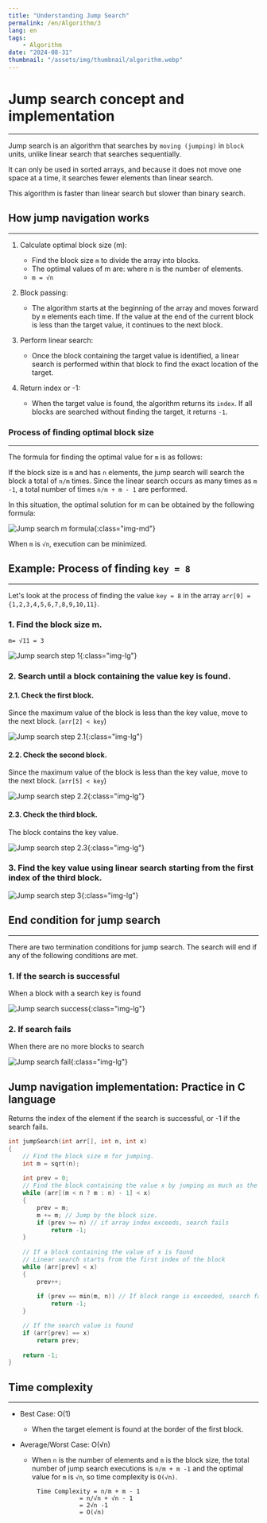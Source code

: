 ```yaml
---
title: "Understanding Jump Search"
permalink: /en/Algorithm/3
lang: en
tags:
    - Algorithm
date: "2024-08-31"
thumbnail: "/assets/img/thumbnail/algorithm.webp"
---
```



# Jump search concept and implementation
---

Jump search is an algorithm that searches by `moving (jumping)` in `block` units, unlike linear search that searches sequentially.

It can only be used in sorted arrays, and because it does not move one space at a time, it searches fewer elements than linear search.

This algorithm is faster than linear search but slower than binary search.

## How jump navigation works
---

1. Calculate optimal block size (m):
    - Find the block size `m` to divide the array into blocks.
    - The optimal values ​​of m are: where n is the number of elements.
    - `m = √n`

2. Block passing:
    - The algorithm starts at the beginning of the array and moves forward by `m` elements each time. If the value at the end of the current block is less than the target value, it continues to the next block.

3. Perform linear search:
    - Once the block containing the target value is identified, a linear search is performed within that block to find the exact location of the target.

4. Return index or -1:
    - When the target value is found, the algorithm returns its `index`. If all blocks are searched without finding the target, it returns `-1`.


### Process of finding optimal block size
---

The formula for finding the optimal value for `m` is as follows:

If the block size is `m` and has `n` elements, the jump search will search the block a total of `n/m` times.
Since the linear search occurs as many times as `m -1`, a total number of times `n/m + m - 1` are performed.

In this situation, the optimal solution for m can be obtained by the following formula:

![Jump search m formula](/assets/img/posts/Algorithm/3/8.webp "Jump search m formula"){:class="img-md"}

When `m` is `√n`, execution can be minimized.

## Example: Process of finding `key = 8`
---

Let's look at the process of finding the value `key = 8` in the array `arr[9] ={1,2,3,4,5,6,7,8,9,10,11}`.

### 1. Find the block size m.

`m= √11 = 3`
   
![Jump search step 1](/assets/img/posts/Algorithm/3/1.webp "Jump search step 1"){:class="img-lg"}

### 2. Search until a block containing the value key is found.
#### 2.1. Check the first block.
Since the maximum value of the block is less than the key value, move to the next block. (`arr[2] < key`)

![Jump search step 2.1](/assets/img/posts/Algorithm/3/2.webp "Jump search step 2.1"){:class="img-lg"}
        
#### 2.2. Check the second block.
Since the maximum value of the block is less than the key value, move to the next block. (`arr[5] < key`)

![Jump search step 2.2](/assets/img/posts/Algorithm/3/3.webp "Jump search step 2.2"){:class="img-lg"}
        
#### 2.3. Check the third block.
The block contains the key value.

![Jump search step 2.3](/assets/img/posts/Algorithm/3/4.webp "Jump search step 2.3"){:class="img-lg"}
        
### 3. Find the key value using linear search starting from the first index of the third block.

![Jump search step 3](/assets/img/posts/Algorithm/3/5.webp "Jump search step 3"){:class="img-lg"}

## End condition for jump search
---

There are two termination conditions for jump search. The search will end if any of the following conditions are met.

### 1. If the search is successful
When a block with a search key is found
    
![Jump search success](/assets/img/posts/Algorithm/3/6.webp "Jump search success"){:class="img-lg"}
    
### 2. If search fails
When there are no more blocks to search
        
![Jump search fail](/assets/img/posts/Algorithm/3/7.webp "Jump search fail"){:class="img-lg"}
        

## Jump navigation implementation: Practice in C language

Returns the index of the element if the search is successful, or -1 if the search fails.

```c
int jumpSearch(int arr[], int n, int x)
{
    // Find the block size m for jumping.
    int m = sqrt(n);
 
    int prev = 0;
    // Find the block containing the value x by jumping as much as the block size
    while (arr[(m < n ? m : n) - 1] < x)
    {
        prev = m;
        m += m; // Jump by the block size.
        if (prev >= n) // if array index exceeds, search fails
            return -1;
    }
 
    // If a block containing the value of x is found
    // Linear search starts from the first index of the block
    while (arr[prev] < x)
    {
        prev++;
 
        if (prev == min(m, n)) // If block range is exceeded, search fails
            return -1;
    }

    // If the search value is found
    if (arr[prev] == x)
        return prev;
 
    return -1;
}
```

## Time complexity
---

- Best Case: O(1)
    - When the target element is found at the border of the first block.

- Average/Worst Case: O(√n)
    - When `n` is the number of elements and `m` is the block size, the total number of jump search executions is `n/m + m -1` and the optimal value for `m` is `√n`, so time complexity is `O(√n)`.

        
```text
        Time Complexity = n/m + m - 1
                    = n/√n + √n - 1
                    = 2√n -1
                    = O(√n)
```
